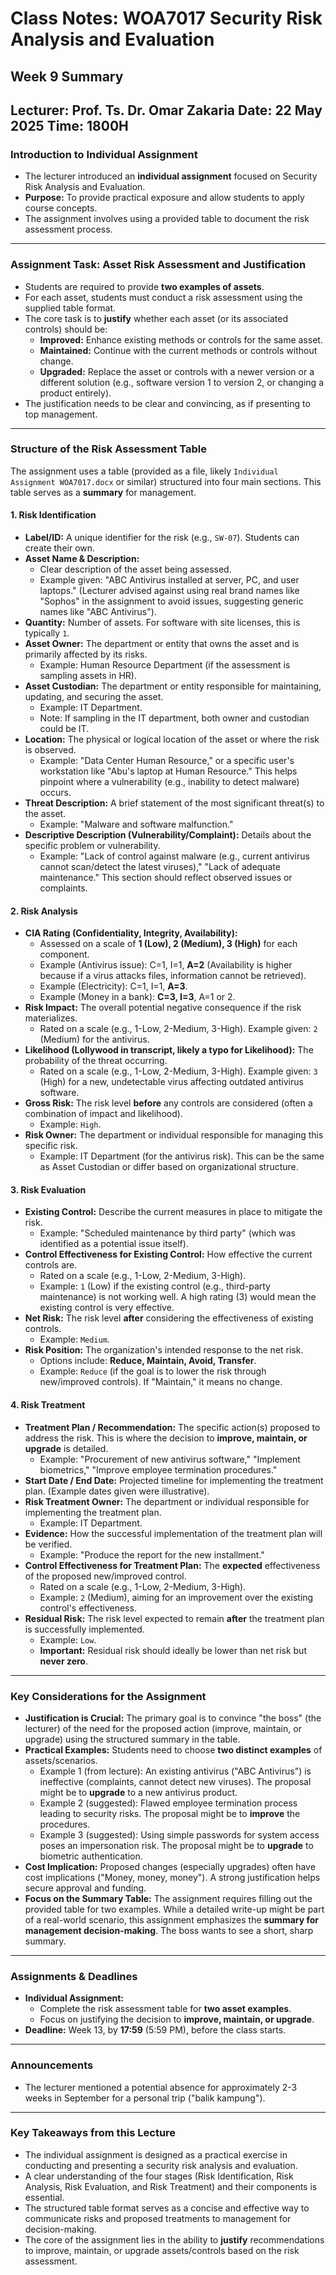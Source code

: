 # Class Notes: WOA7017 Security Risk Analysis and Evaluation
## Week 9 Summary
**Lecturer:** Prof. Ts. Dr. Omar Zakaria
**Date:** 22 May 2025
**Time:** 1800H
---
### **Introduction to Individual Assignment**
*   The lecturer introduced an **individual assignment** focused on Security Risk Analysis and Evaluation.
*   **Purpose:** To provide practical exposure and allow students to apply course concepts.
*   The assignment involves using a provided table to document the risk assessment process.

---
### **Assignment Task: Asset Risk Assessment and Justification**
*   Students are required to provide **two examples of assets**.
*   For each asset, students must conduct a risk assessment using the supplied table format.
*   The core task is to **justify** whether each asset (or its associated controls) should be:
    *   **Improved:** Enhance existing methods or controls for the same asset.
    *   **Maintained:** Continue with the current methods or controls without change.
    *   **Upgraded:** Replace the asset or controls with a newer version or a different solution (e.g., software version 1 to version 2, or changing a product entirely).
*   The justification needs to be clear and convincing, as if presenting to top management.

---
### **Structure of the Risk Assessment Table**
The assignment uses a table (provided as a file, likely `Individual Assignment WOA7017.docx` or similar) structured into four main sections. This table serves as a **summary** for management.

#### **1. Risk Identification**
*   **Label/ID:** A unique identifier for the risk (e.g., `SW-07`). Students can create their own.
*   **Asset Name & Description:**
    *   Clear description of the asset being assessed.
    *   Example given: "ABC Antivirus installed at server, PC, and user laptops." (Lecturer advised against using real brand names like "Sophos" in the assignment to avoid issues, suggesting generic names like "ABC Antivirus").
*   **Quantity:** Number of assets. For software with site licenses, this is typically `1`.
*   **Asset Owner:** The department or entity that owns the asset and is primarily affected by its risks.
    *   Example: Human Resource Department (if the assessment is sampling assets in HR).
*   **Asset Custodian:** The department or entity responsible for maintaining, updating, and securing the asset.
    *   Example: IT Department.
    *   Note: If sampling in the IT department, both owner and custodian could be IT.
*   **Location:** The physical or logical location of the asset or where the risk is observed.
    *   Example: "Data Center Human Resource," or a specific user's workstation like "Abu's laptop at Human Resource." This helps pinpoint where a vulnerability (e.g., inability to detect malware) occurs.
*   **Threat Description:** A brief statement of the most significant threat(s) to the asset.
    *   Example: "Malware and software malfunction."
*   **Descriptive Description (Vulnerability/Complaint):** Details about the specific problem or vulnerability.
    *   Example: "Lack of control against malware (e.g., current antivirus cannot scan/detect the latest viruses)," "Lack of adequate maintenance." This section should reflect observed issues or complaints.

#### **2. Risk Analysis**
*   **CIA Rating (Confidentiality, Integrity, Availability):**
    *   Assessed on a scale of **1 (Low), 2 (Medium), 3 (High)** for each component.
    *   Example (Antivirus issue): C=1, I=1, **A=2** (Availability is higher because if a virus attacks files, information cannot be retrieved).
    *   Example (Electricity): C=1, I=1, **A=3**.
    *   Example (Money in a bank): **C=3, I=3**, A=1 or 2.
*   **Risk Impact:** The overall potential negative consequence if the risk materializes.
    *   Rated on a scale (e.g., 1-Low, 2-Medium, 3-High). Example given: `2` (Medium) for the antivirus.
*   **Likelihood (Lollywood in transcript, likely a typo for Likelihood):** The probability of the threat occurring.
    *   Rated on a scale (e.g., 1-Low, 2-Medium, 3-High). Example given: `3` (High) for a new, undetectable virus affecting outdated antivirus software.
*   **Gross Risk:** The risk level **before** any controls are considered (often a combination of impact and likelihood).
    *   Example: `High`.
*   **Risk Owner:** The department or individual responsible for managing this specific risk.
    *   Example: IT Department (for the antivirus risk). This can be the same as Asset Custodian or differ based on organizational structure.

#### **3. Risk Evaluation**
*   **Existing Control:** Describe the current measures in place to mitigate the risk.
    *   Example: "Scheduled maintenance by third party" (which was identified as a potential issue itself).
*   **Control Effectiveness for Existing Control:** How effective the current controls are.
    *   Rated on a scale (e.g., 1-Low, 2-Medium, 3-High).
    *   Example: `1` (Low) if the existing control (e.g., third-party maintenance) is not working well. A high rating (3) would mean the existing control is very effective.
*   **Net Risk:** The risk level **after** considering the effectiveness of existing controls.
    *   Example: `Medium`.
*   **Risk Position:** The organization's intended response to the net risk.
    *   Options include: **Reduce, Maintain, Avoid, Transfer**.
    *   Example: `Reduce` (if the goal is to lower the risk through new/improved controls). If "Maintain," it means no change.

#### **4. Risk Treatment**
*   **Treatment Plan / Recommendation:** The specific action(s) proposed to address the risk. This is where the decision to **improve, maintain, or upgrade** is detailed.
    *   Example: "Procurement of new antivirus software," "Implement biometrics," "Improve employee termination procedures."
*   **Start Date / End Date:** Projected timeline for implementing the treatment plan. (Example dates given were illustrative).
*   **Risk Treatment Owner:** The department or individual responsible for implementing the treatment plan.
    *   Example: IT Department.
*   **Evidence:** How the successful implementation of the treatment plan will be verified.
    *   Example: "Produce the report for the new installment."
*   **Control Effectiveness for Treatment Plan:** The **expected** effectiveness of the proposed new/improved control.
    *   Rated on a scale (e.g., 1-Low, 2-Medium, 3-High).
    *   Example: `2` (Medium), aiming for an improvement over the existing control's effectiveness.
*   **Residual Risk:** The risk level expected to remain **after** the treatment plan is successfully implemented.
    *   Example: `Low`.
    *   **Important:** Residual risk should ideally be lower than net risk but **never zero**.

---
### **Key Considerations for the Assignment**
*   **Justification is Crucial:** The primary goal is to convince "the boss" (the lecturer) of the need for the proposed action (improve, maintain, or upgrade) using the structured summary in the table.
*   **Practical Examples:** Students need to choose **two distinct examples** of assets/scenarios.
    *   Example 1 (from lecture): An existing antivirus ("ABC Antivirus") is ineffective (complaints, cannot detect new viruses). The proposal might be to **upgrade** to a new antivirus product.
    *   Example 2 (suggested): Flawed employee termination process leading to security risks. The proposal might be to **improve** the procedures.
    *   Example 3 (suggested): Using simple passwords for system access poses an impersonation risk. The proposal might be to **upgrade** to biometric authentication.
*   **Cost Implication:** Proposed changes (especially upgrades) often have cost implications ("Money, money, money"). A strong justification helps secure approval and funding.
*   **Focus on the Summary Table:** The assignment requires filling out the provided table for two examples. While a detailed write-up might be part of a real-world scenario, this assignment emphasizes the **summary for management decision-making**. The boss wants to see a short, sharp summary.

---
### **Assignments & Deadlines**
*   **Individual Assignment:**
    *   Complete the risk assessment table for **two asset examples**.
    *   Focus on justifying the decision to **improve, maintain, or upgrade**.
*   **Deadline:** Week 13, by **17:59** (5:59 PM), before the class starts.

---
### **Announcements**
*   The lecturer mentioned a potential absence for approximately 2-3 weeks in September for a personal trip ("balik kampung").

---
### **Key Takeaways from this Lecture**
*   The individual assignment is designed as a practical exercise in conducting and presenting a security risk analysis and evaluation.
*   A clear understanding of the four stages (Risk Identification, Risk Analysis, Risk Evaluation, and Risk Treatment) and their components is essential.
*   The structured table format serves as a concise and effective way to communicate risks and proposed treatments to management for decision-making.
*   The core of the assignment lies in the ability to **justify** recommendations to improve, maintain, or upgrade assets/controls based on the risk assessment.